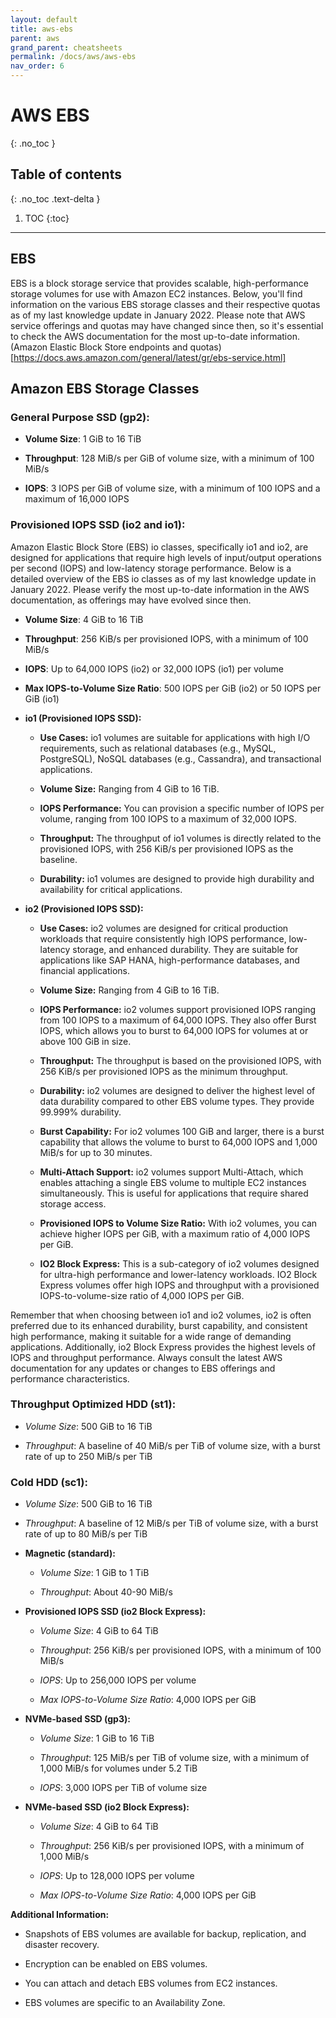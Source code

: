 ```yaml
---
layout: default
title: aws-ebs
parent: aws
grand_parent: cheatsheets
permalink: /docs/aws/aws-ebs
nav_order: 6
---
```

# AWS EBS
{: .no_toc }

## Table of contents
{: .no_toc .text-delta }

1. TOC
{:toc}

---

## EBS
EBS is a block storage service that provides scalable, high-performance storage volumes for use with Amazon EC2 instances. 
Below, you'll find information on the various EBS storage classes and their respective quotas as of my last knowledge update 
in January 2022. Please note that AWS service offerings and quotas may have changed since then, so it's essential to check the 
AWS documentation for the most up-to-date information. (Amazon Elastic Block Store endpoints and quotas)[https://docs.aws.amazon.com/general/latest/gr/ebs-service.html]

## Amazon EBS Storage Classes

### General Purpose SSD (gp2):

- **Volume Size**: 1 GiB to 16 TiB

- **Throughput**: 128 MiB/s per GiB of volume size, with a minimum of 100 MiB/s

- **IOPS**: 3 IOPS per GiB of volume size, with a minimum of 100 IOPS and a maximum of 16,000 IOPS

### Provisioned IOPS SSD (io2 and io1):

Amazon Elastic Block Store (EBS) io classes, specifically io1 and io2, are designed for applications that require high levels of input/output operations per second (IOPS) and
low-latency storage performance. Below is a detailed overview of the EBS io classes as of my last knowledge update in January 2022. Please verify the most up-to-date information in
the AWS documentation, as offerings may have evolved since then.

- **Volume Size**: 4 GiB to 16 TiB

- **Throughput**: 256 KiB/s per provisioned IOPS, with a minimum of 100 MiB/s

- **IOPS**: Up to 64,000 IOPS (io2) or 32,000 IOPS (io1) per volume

- **Max IOPS-to-Volume Size Ratio**: 500 IOPS per GiB (io2) or 50 IOPS per GiB (io1)

- **io1 (Provisioned IOPS SSD):**

    - **Use Cases:** io1 volumes are suitable for applications with high I/O requirements, such as relational databases (e.g., MySQL, PostgreSQL), NoSQL databases (e.g., Cassandra), and transactional applications.

    - **Volume Size:** Ranging from 4 GiB to 16 TiB.

    - **IOPS Performance:** You can provision a specific number of IOPS per volume, ranging from 100 IOPS to a maximum of 32,000 IOPS.

    - **Throughput:** The throughput of io1 volumes is directly related to the provisioned IOPS, with 256 KiB/s per provisioned IOPS as the baseline.

    - **Durability:** io1 volumes are designed to provide high durability and availability for critical applications.

- **io2 (Provisioned IOPS SSD):**

    - **Use Cases:** io2 volumes are designed for critical production workloads that require consistently high IOPS performance, low-latency storage, and enhanced durability. They are suitable for applications like SAP HANA, high-performance databases, and financial applications.

    - **Volume Size:** Ranging from 4 GiB to 16 TiB.

    - **IOPS Performance:** io2 volumes support provisioned IOPS ranging from 100 IOPS to a maximum of 64,000 IOPS. They also offer Burst IOPS, which allows you to burst to 64,000 IOPS for volumes at or above 100 GiB in size.

    - **Throughput:** The throughput is based on the provisioned IOPS, with 256 KiB/s per provisioned IOPS as the minimum throughput.

    - **Durability:** io2 volumes are designed to deliver the highest level of data durability compared to other EBS volume types. They provide 99.999% durability.

    - **Burst Capability:** For io2 volumes 100 GiB and larger, there is a burst capability that allows the volume to burst to 64,000 IOPS and 1,000 MiB/s for up to 30 minutes.

    - **Multi-Attach Support:** io2 volumes support Multi-Attach, which enables attaching a single EBS volume to multiple EC2 instances simultaneously. This is useful for applications that require shared storage access.

    - **Provisioned IOPS to Volume Size Ratio:** With io2 volumes, you can achieve higher IOPS per GiB, with a maximum ratio of 4,000 IOPS per GiB.

    - **IO2 Block Express:** This is a sub-category of io2 volumes designed for ultra-high performance and lower-latency workloads. IO2 Block Express volumes offer high IOPS and throughput with a provisioned IOPS-to-volume-size ratio of 4,000 IOPS per GiB.

Remember that when choosing between io1 and io2 volumes, io2 is often preferred due to its enhanced durability, burst capability, and consistent 
high performance, making it suitable for a wide range of demanding applications. Additionally, io2 Block Express provides the highest levels of IOPS and throughput performance. Always consult the latest 
AWS documentation for any updates or changes to EBS offerings and performance characteristics.

### Throughput Optimized HDD (st1):

- *Volume Size*: 500 GiB to 16 TiB

- *Throughput*: A baseline of 40 MiB/s per TiB of volume size, with a burst rate of up to 250 MiB/s per TiB

### Cold HDD (sc1):

- *Volume Size*: 500 GiB to 16 TiB

- *Throughput*: A baseline of 12 MiB/s per TiB of volume size, with a burst rate of up to 80 MiB/s per TiB

- **Magnetic (standard):**
    
    - *Volume Size*: 1 GiB to 1 TiB
  
    - *Throughput*: About 40-90 MiB/s

- **Provisioned IOPS SSD (io2 Block Express):**

    - *Volume Size*: 4 GiB to 64 TiB
  
    - *Throughput*: 256 KiB/s per provisioned IOPS, with a minimum of 100 MiB/s
  
    - *IOPS*: Up to 256,000 IOPS per volume
  
    - *Max IOPS-to-Volume Size Ratio*: 4,000 IOPS per GiB

- **NVMe-based SSD (gp3):**

    - *Volume Size*: 1 GiB to 16 TiB
  
    - *Throughput*: 125 MiB/s per TiB of volume size, with a minimum of 1,000 MiB/s for volumes under 5.2 TiB
  
    - *IOPS*: 3,000 IOPS per TiB of volume size

- **NVMe-based SSD (io2 Block Express):**
    
    - *Volume Size*: 4 GiB to 64 TiB
  
    - *Throughput*: 256 KiB/s per provisioned IOPS, with a minimum of 1,000 MiB/s
  
    - *IOPS*: Up to 128,000 IOPS per volume
  
    - *Max IOPS-to-Volume Size Ratio*: 4,000 IOPS per GiB

**Additional Information:**

- Snapshots of EBS volumes are available for backup, replication, and disaster recovery.

- Encryption can be enabled on EBS volumes.

- You can attach and detach EBS volumes from EC2 instances.

- EBS volumes are specific to an Availability Zone.
